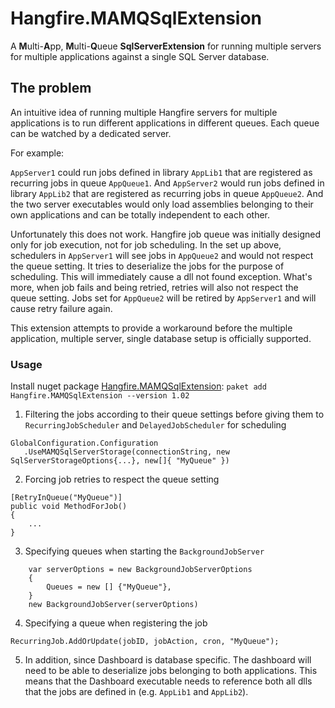 # Hangfire.MAMQSqlExtension
A **M**ulti-**A**pp, **M**ulti-**Q**ueue **SqlServerExtension** for running multiple servers for multiple applications against a single SQL Server database.

## The problem
An intuitive idea of running multiple Hangfire servers for multiple applications is to run different applications in different queues. Each queue can be watched by a dedicated server.

For example: 

`AppServer1` could run jobs defined in library `AppLib1` that are registered as recurring jobs in queue `AppQueue1`. And `AppServer2` would run jobs defined in library `AppLib2` that are registered as recurring jobs in queue `AppQueue2`. And the two server executables would only load assemblies belonging to their own applications and can be totally independent to each other.

Unfortunately this does not work. Hangfire job queue was initially designed only for job execution, not for job scheduling. In the set up above, schedulers in `AppServer1` will see jobs in `AppQueue2` and would not respect the queue setting. It tries to deserialize the jobs for the purpose of scheduling. This will immediately cause a dll not found exception. What's more, when job fails and being retried, retries will also not respect the queue setting. Jobs set for `AppQueue2` will be retired by `AppServer1` and will cause retry failure again.

This extension attempts to provide a workaround before the multiple application, multiple server, single database setup is officially supported.


### Usage
Install nuget package [Hangfire.MAMQSqlExtension](https://www.nuget.org/packages/Hangfire.MAMQSqlExtension/1.0.1): `paket add Hangfire.MAMQSqlExtension --version 1.02`

1. Filtering the jobs according to their queue settings before giving them to `RecurringJobScheduler` and `DelayedJobScheduler` for scheduling

```
GlobalConfiguration.Configuration
   .UseMAMQSqlServerStorage(connectionString, new SqlServerStorageOptions{...}, new[]{ "MyQueue" })
```

2. Forcing job retries to respect the queue setting

```
[RetryInQueue("MyQueue")]
public void MethodForJob()
{
    ...
}
```

3. Specifying queues when starting the `BackgroundJobServer`

```
    var serverOptions = new BackgroundJobServerOptions
    {
        Queues = new [] {"MyQueue"},
    }
    new BackgroundJobServer(serverOptions)
```

4. Specifying a queue when registering the job

```
RecurringJob.AddOrUpdate(jobID, jobAction, cron, "MyQueue");
```

5. In addition, since Dashboard is database specific. The dashboard will need to be able to deserialize jobs belonging to both applications. This means that the Dashboard executable needs to reference both all dlls that the jobs are defined in (e.g. `AppLib1` and `AppLib2`).